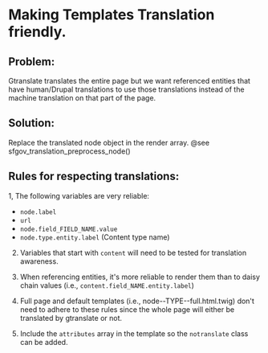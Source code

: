 # Making Templates Translation friendly.

## Problem:
 Gtranslate translates the entire page but we want referenced entities that have human/Drupal translations to use those translations instead of the machine translation on that part of the page.

## Solution:
Replace the translated node object in the render array.
@see sfgov_translation_preprocess_node()

## Rules for respecting translations:

1, The following variables are very reliable:

- `node.label`
- `url`
- `node.field_FIELD_NAME.value`
- `node.type.entity.label` (Content type name)

2. Variables that start with `content` will need to be tested for translation awareness.

3. When referencing entities, it's more reliable to render them than to daisy chain values (i.e., `content.field_NAME.entity.label`)

4. Full page and default templates (i.e., node--TYPE--full.html.twig) don't need to adhere to these rules since the whole page will either be translated by gtranslate or not.

5. Include the `attributes` array in the template so the `notranslate` class can be added.

